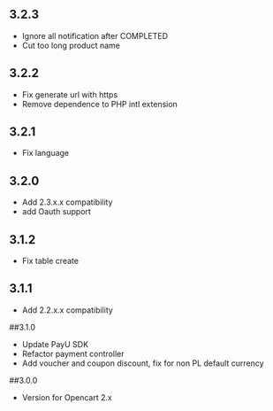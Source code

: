 ## 3.2.3
* Ignore all notification after COMPLETED
* Cut too long product name

## 3.2.2
* Fix generate url with https
* Remove dependence to PHP intl extension

## 3.2.1
* Fix language

## 3.2.0
* Add 2.3.x.x compatibility
* add Oauth support

## 3.1.2
* Fix table create

## 3.1.1
* Add 2.2.x.x compatibility 

##3.1.0
* Update PayU SDK
* Refactor payment controller
* Add voucher and coupon discount, fix for non PL default currency

##3.0.0
* Version for Opencart 2.x

